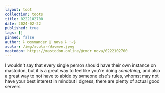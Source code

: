 ```yaml
---
layout: toot
collection: toots
title: 0222102700
date: 2024-02-22
published: true
tags: []
pinned: false
author: ⸸ commander ░ nova ⸸ :~$
avatar: /img/avatar/daemon.jpeg
mastodon: https://mastodon.online/@cmdr_nova/0222102700
---
```


I wouldn't say that every single person should have their own instance on mastodon, but it is a great way to feel like you're doing _something_, and also a great way to not have to abide by someone else's rules, whomst may not have your best interest in mindbut i digress, there are plenty of actual good servers
